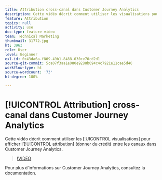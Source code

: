 ```yaml
---
title: Attribution cross-canal dans Customer Journey Analytics
description: Cette vidéo décrit comment utiliser les visualisations pour afficher l’attribution (donner du crédit) entre les canaux dans Adobe Customer Journey Analytics.
feature: Attribution
topics: null
activity: use
doc-type: feature video
team: Technical Marketing
thumbnail: 31772.jpg
kt: 3963
role: User
level: Beginner
exl-id: 0c43da6a-f809-49b1-8488-030ce70cd2d1
source-git-commit: 5ca07f3aa1e080e9288b094c4c7921e11cae5d40
workflow-type: ht
source-wordcount: '73'
ht-degree: 100%

---
```


# [!UICONTROL Attribution] cross-canal dans Customer Journey Analytics

Cette vidéo décrit comment utiliser les [!UICONTROL visualisations] pour afficher l’[!UICONTROL attribution] (donner du crédit) entre les canaux dans Customer Journey Analytics.

>[!VIDEO](https://video.tv.adobe.com/v/31772/?quality=12)

Pour plus d’informations sur Customer Journey Analytics, consultez la [documentation](https://experienceleague.adobe.com/docs/analytics-platform/using/cja-landing.html?lang=fr).
